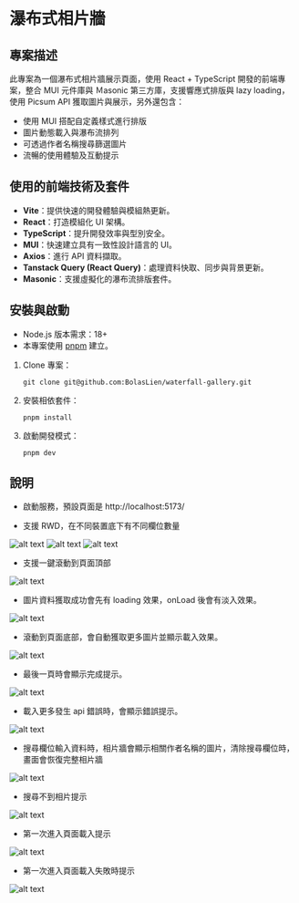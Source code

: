 # 瀑布式相片牆

## 專案描述

此專案為一個瀑布式相片牆展示頁面，使用 React + TypeScript 開發的前端專案，整合 MUI 元件庫與 Ｍasonic 第三方庫，支援響應式排版與 lazy loading，使用 Picsum API 獲取圖片與展示，另外還包含：

- 使用 MUI 搭配自定義樣式進行排版
- 圖片動態載入與瀑布流排列
- 可透過作者名稱搜尋篩選圖片
- 流暢的使用體驗及互動提示

## 使用的前端技術及套件

- **Vite**：提供快速的開發體驗與模組熱更新。
- **React**：打造模組化 UI 架構。
- **TypeScript**：提升開發效率與型別安全。
- **MUI**：快速建立具有一致性設計語言的 UI。
- **Axios**：進行 API 資料擷取。
- **Tanstack Query (React Query)**：處理資料快取、同步與背景更新。
- **Masonic**：支援虛擬化的瀑布流排版套件。

## 安裝與啟動

- Node.js 版本需求：18+
- 本專案使用 [pnpm](https://pnpm.io/zh-TW) 建立。

1. Clone 專案：
   ```
   git clone git@github.com:BolasLien/waterfall-gallery.git
   ```
2. 安裝相依套件：
   ```
   pnpm install
   ```
3. 啟動開發模式：
   ```
   pnpm dev
   ```

## 說明

- 啟動服務，預設頁面是 http://localhost:5173/

- 支援 RWD，在不同裝置底下有不同欄位數量

![alt text](./docs/default.png)
![alt text](./docs/3-column.png)
![alt text](./docs/2-column.png)

- 支援一鍵滾動到頁面頂部

![alt text](./docs/scroll-top-button.png)

- 圖片資料獲取成功會先有 loading 效果，onLoad 後會有淡入效果。

![alt text](./docs/image-on-load.png)

- 滾動到頁面底部，會自動獲取更多圖片並顯示載入效果。

![alt text](./docs/loader-loading.png)

- 最後一頁時會顯示完成提示。

![alt text](./docs/loader-done.png)

- 載入更多發生 api 錯誤時，會顯示錯誤提示。

![alt text](./docs/loader-error.png)

- 搜尋欄位輸入資料時，相片牆會顯示相關作者名稱的圖片，清除搜尋欄位時，畫面會恢復完整相片牆

![alt text](./docs/search.png)

- 搜尋不到相片提示

![alt text](./docs/no-result.png)

- 第一次進入頁面載入提示

![alt text](./docs/no-result-loading.png)

- 第一次進入頁面載入失敗時提示

![alt text](./docs/no-result-error.png)
